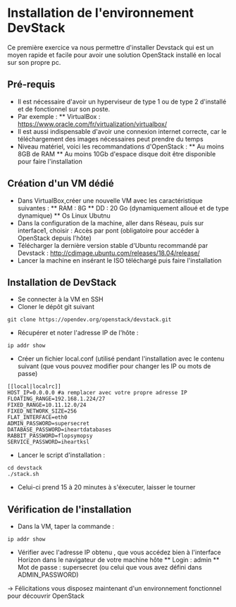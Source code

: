 # Installation de l'environnement DevStack

Ce première exercice va nous permettre d'installer Devstack qui est un moyen rapide et facile pour avoir une solution OpenStack installé en local sur son propre pc.

## Pré-requis

* Il est nécessaire d'avoir un hyperviseur de type 1 ou de type 2 d'installé et de fonctionnel sur son poste.
* Par exemple :
** VirtualBox : https://www.oracle.com/fr/virtualization/virtualbox/
* Il est aussi indispensable d'avoir une connexion internet correcte, car le téléchargement des images nécessaires peut prendre du temps 
* Niveau matériel, voici les recommandations d'OpenStack :
**  Au moins 8GB de RAM
** Au moins 10Gb d'espace disque doit être disponible pour faire l'installation

## Création d'un VM dédié
* Dans VirtualBox,créer une nouvelle VM avec les caractéristique suivantes :
** RAM : 8G
** DD : 20 Go (dynamiquement alloué et de type dynamique)
** Os Linux Ubutnu
* Dans la configuration de la machine, aller dans Réseau, puis sur interface1, choisir : Accès par pont (obligatoire pour accéder à OpenStack depuis l'hôte)
* Télécharger la dernière version stable d'Ubuntu recommandé par Devstack : http://cdimage.ubuntu.com/releases/18.04/release/ 
* Lancer la machine en insérant le ISO téléchargé puis faire l'installation 

## Installation de DevStack

* Se connecter à la VM en SSH
* Cloner le dépôt git suivant 
```
git clone https://opendev.org/openstack/devstack.git 
```
* Récupérer et noter l'adresse IP de l'hôte :
```
ip addr show
```
* Créer un fichier local.conf (utilisé pendant l'installation avec le contenu suivant (que vous pouvez modifier pour changer les IP ou mots de passe)
```
[[local|localrc]]
HOST_IP=0.0.0.0 #a remplacer avec votre propre adresse IP
FLOATING_RANGE=192.168.1.224/27
FIXED_RANGE=10.11.12.0/24
FIXED_NETWORK_SIZE=256
FLAT_INTERFACE=eth0
ADMIN_PASSWORD=supersecret
DATABASE_PASSWORD=iheartdatabases
RABBIT_PASSWORD=flopsymopsy
SERVICE_PASSWORD=iheartksl
```
* Lancer le script d'installation :
```
cd devstack
./stack.sh
```
* Celui-ci prend 15 à 20 minutes à s'éxecuter, laisser le tourner

## Vérification de l'installation 
* Dans la VM, taper la commande :
```
ip addr show
```
* Vérifier avec l'adresse IP obtenu , que vous accédez bien à l'interface Horizon dans le navigateur de votre machine hôte
** Login : admin
** Mot de passe : supersecret (ou celui que vous avez défini dans ADMIN_PASSWORD)

-> Félicitations vous disposez maintenant d'un environnement fonctionnel pour découvrir OpenStack
